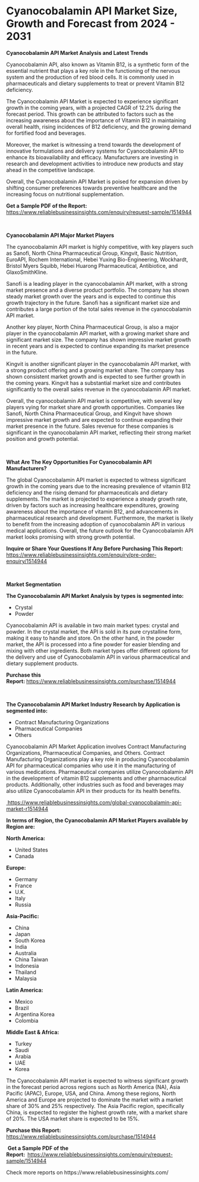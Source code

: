 <p><h1>Cyanocobalamin API Market Size, Growth and Forecast from 2024 - 2031</h1></p><p><strong>Cyanocobalamin API Market Analysis and Latest Trends</strong></p>
<p><p>Cyanocobalamin API, also known as Vitamin B12, is a synthetic form of the essential nutrient that plays a key role in the functioning of the nervous system and the production of red blood cells. It is commonly used in pharmaceuticals and dietary supplements to treat or prevent Vitamin B12 deficiency.</p><p>The Cyanocobalamin API Market is expected to experience significant growth in the coming years, with a projected CAGR of 12.2% during the forecast period. This growth can be attributed to factors such as the increasing awareness about the importance of Vitamin B12 in maintaining overall health, rising incidences of B12 deficiency, and the growing demand for fortified food and beverages.</p><p>Moreover, the market is witnessing a trend towards the development of innovative formulations and delivery systems for Cyanocobalamin API to enhance its bioavailability and efficacy. Manufacturers are investing in research and development activities to introduce new products and stay ahead in the competitive landscape.</p><p>Overall, the Cyanocobalamin API Market is poised for expansion driven by shifting consumer preferences towards preventive healthcare and the increasing focus on nutritional supplementation.</p></p>
<p><strong>Get a Sample PDF of the Report:&nbsp;</strong> <a href="https://www.reliablebusinessinsights.com/enquiry/request-sample/1514944">https://www.reliablebusinessinsights.com/enquiry/request-sample/1514944</a></p>
<p>&nbsp;</p>
<p><strong>Cyanocobalamin API Major Market Players</strong></p>
<p><p>The cyanocobalamin API market is highly competitive, with key players such as Sanofi, North China Pharmaceutical Group, Kingvit, Basic Nutrition, EuroAPI, Rochem International, Hebei Yuxing Bio-Engineering, Wockhardt, Bristol Myers Squibb, Hebei Huarong Pharmaceutical, Antibiotice, and GlaxoSmithKline. </p><p>Sanofi is a leading player in the cyanocobalamin API market, with a strong market presence and a diverse product portfolio. The company has shown steady market growth over the years and is expected to continue this growth trajectory in the future. Sanofi has a significant market size and contributes a large portion of the total sales revenue in the cyanocobalamin API market.</p><p>Another key player, North China Pharmaceutical Group, is also a major player in the cyanocobalamin API market, with a growing market share and significant market size. The company has shown impressive market growth in recent years and is expected to continue expanding its market presence in the future.</p><p>Kingvit is another significant player in the cyanocobalamin API market, with a strong product offering and a growing market share. The company has shown consistent market growth and is expected to see further growth in the coming years. Kingvit has a substantial market size and contributes significantly to the overall sales revenue in the cyanocobalamin API market.</p><p>Overall, the cyanocobalamin API market is competitive, with several key players vying for market share and growth opportunities. Companies like Sanofi, North China Pharmaceutical Group, and Kingvit have shown impressive market growth and are expected to continue expanding their market presence in the future. Sales revenue for these companies is significant in the cyanocobalamin API market, reflecting their strong market position and growth potential.</p></p>
<p>&nbsp;</p>
<p><strong>What Are The Key Opportunities For Cyanocobalamin API Manufacturers?</strong></p>
<p><p>The global Cyanocobalamin API market is expected to witness significant growth in the coming years due to the increasing prevalence of vitamin B12 deficiency and the rising demand for pharmaceuticals and dietary supplements. The market is projected to experience a steady growth rate, driven by factors such as increasing healthcare expenditures, growing awareness about the importance of vitamin B12, and advancements in pharmaceutical research and development. Furthermore, the market is likely to benefit from the increasing adoption of cyanocobalamin API in various medical applications. Overall, the future outlook for the Cyanocobalamin API market looks promising with strong growth potential.</p></p>
<p><strong>Inquire or Share Your Questions If Any Before Purchasing This Report:</strong> <a href="https://www.reliablebusinessinsights.com/enquiry/pre-order-enquiry/1514944">https://www.reliablebusinessinsights.com/enquiry/pre-order-enquiry/1514944</a></p>
<p>&nbsp;</p>
<p><strong>Market Segmentation</strong></p>
<p><strong>The Cyanocobalamin API Market Analysis by types is segmented into:</strong></p>
<p><ul><li>Crystal</li><li>Powder</li></ul></p>
<p><p>Cyanocobalamin API is available in two main market types: crystal and powder. In the crystal market, the API is sold in its pure crystalline form, making it easy to handle and store. On the other hand, in the powder market, the API is processed into a fine powder for easier blending and mixing with other ingredients. Both market types offer different options for the delivery and use of Cyanocobalamin API in various pharmaceutical and dietary supplement products.</p></p>
<p><strong>Purchase this Report:&nbsp;</strong><a href="https://www.reliablebusinessinsights.com/purchase/1514944">https://www.reliablebusinessinsights.com/purchase/1514944</a></p>
<p>&nbsp;</p>
<p><strong>The Cyanocobalamin API Market Industry Research by Application is segmented into:</strong></p>
<p><ul><li>Contract Manufacturing Organizations</li><li>Pharmaceutical Companies</li><li>Others</li></ul></p>
<p><p>Cyanocobalamin API Market Application involves Contract Manufacturing Organizations, Pharmaceutical Companies, and Others. Contract Manufacturing Organizations play a key role in producing Cyanocobalamin API for pharmaceutical companies who use it in the manufacturing of various medications. Pharmaceutical companies utilize Cyanocobalamin API in the development of vitamin B12 supplements and other pharmaceutical products. Additionally, other industries such as food and beverages may also utilize Cyanocobalamin API in their products for its health benefits.</p></p>
<p><a href="https://www.reliablebusinessinsights.com/global-cyanocobalamin-api-market-r1514944">&nbsp;https://www.reliablebusinessinsights.com/global-cyanocobalamin-api-market-r1514944</a></p>
<p><strong>In terms of Region, the Cyanocobalamin API Market Players available by Region are:</strong></p>
<p>
    <p> <strong> North America: </strong>
        <ul>
            <li>United States</li>
            <li>Canada</li>
        </ul>
        </p> 
    <p> <strong> Europe: </strong>
        <ul>
            <li>Germany</li>
            <li>France</li>
            <li>U.K.</li>
            <li>Italy</li>
            <li>Russia</li>
        </ul>
        </p> 
    <p> <strong> Asia-Pacific: </strong>
        <ul>
            <li>China</li>
            <li>Japan</li>
            <li>South Korea</li>
            <li>India</li>
            <li>Australia</li>
            <li>China Taiwan</li>
            <li>Indonesia</li>
            <li>Thailand</li>
            <li>Malaysia</li>
        </ul>
        </p> 
    <p> <strong> Latin America: </strong>
        <ul>
            <li>Mexico</li>
            <li>Brazil</li>
            <li>Argentina Korea</li>
            <li>Colombia</li>
        </ul>
        </p> 
    <p> <strong> Middle East & Africa: </strong>
        <ul>
            <li>Turkey</li>
            <li>Saudi</li>
            <li>Arabia</li>
            <li>UAE</li>
            <li>Korea</li>
        </ul>
    </p>
    </p>
<p><p>The Cyanocobalamin API market is expected to witness significant growth in the forecast period across regions such as North America (NA), Asia Pacific (APAC), Europe, USA, and China. Among these regions, North America and Europe are projected to dominate the market with a market share of 30% and 25% respectively. The Asia Pacific region, specifically China, is expected to register the highest growth rate, with a market share of 20%. The USA market share is expected to be 15%.</p></p>
<p><strong>Purchase this Report: </strong><a href="https://www.reliablebusinessinsights.com/purchase/1514944">https://www.reliablebusinessinsights.com/purchase/1514944</a></p>
<p>&nbsp;<strong>Get a Sample PDF of the Report:&nbsp;&nbsp;</strong><a href="https://www.reliablebusinessinsights.com/enquiry/request-sample/1514944">https://www.reliablebusinessinsights.com/enquiry/request-sample/1514944</a></p>
<p><strong></strong></p>
<p>Check more reports on https://www.reliablebusinessinsights.com/</p>